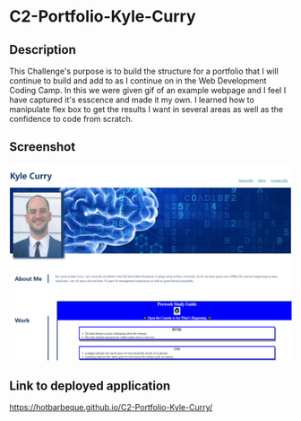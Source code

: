 # C2-Portfolio-Kyle-Curry

## Description

This Challenge's purpose is to build the structure for a portfolio that I will continue to build and add to as I continue on in the Web Development Coding Camp. In this we were given gif of an example webpage and I feel I have captured it's esscence and made it my own. I learned how to manipulate flex box to get the results I want in several areas as well as the confidence to code from scratch.

## Screenshot

![Horiseon](assets/images/Screenshot2.PNG)


## Link to deployed application

https://hotbarbeque.github.io/C2-Portfolio-Kyle-Curry/